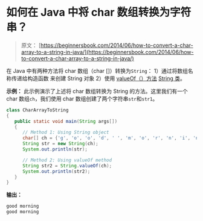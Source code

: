 # 如何在 Java 中将 char 数组转换为字符串？

> 原文： [https://beginnersbook.com/2014/06/how-to-convert-a-char-array-to-a-string-in-java/](https://beginnersbook.com/2014/06/how-to-convert-a-char-array-to-a-string-in-java/)

在 Java 中有两种方法将 char 数组（char []）转换为`String`：
1）通过将数组名称传递给构造函数
来创建 String 对象 2）使用 [valueOf（）方法](https://beginnersbook.com/2013/12/java-string-copyvalueof-method-example/ "Java – String copyValueOf() Method example") [String 类](https://beginnersbook.com/2013/12/java-strings/)。

**示例：**
此示例演示了上述将 char 数组转换为 String 的方法。这里我们有一个 char 数组`ch`，我们使用 char 数组创建了两个字符串`str`和`str1`。

```java
class CharArrayToString
{
   public static void main(String args[])
   {
      // Method 1: Using String object
      char[] ch = {'g', 'o', 'o', 'd', ' ', 'm', 'o', 'r', 'n', 'i', 'n', 'g'};
      String str = new String(ch);
      System.out.println(str);

      // Method 2: Using valueOf method
      String str2 = String.valueOf(ch);
      System.out.println(str2);
   }
}
```

**输出：**

```java
good morning
good morning
```
